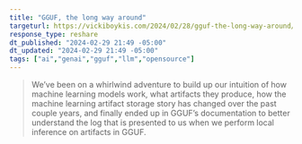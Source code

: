 ```yaml
---
title: "GGUF, the long way around"
targeturl: https://vickiboykis.com/2024/02/28/gguf-the-long-way-around/
response_type: reshare
dt_published: "2024-02-29 21:49 -05:00"
dt_updated: "2024-02-29 21:49 -05:00"
tags: ["ai","genai","gguf","llm","opensource"]
---
```


> We’ve been on a whirlwind adventure to build up our intuition of how machine learning models work, what artifacts they produce, how the machine learning artifact storage story has changed over the past couple years, and finally ended up in GGUF’s documentation to better understand the log that is presented to us when we perform local inference on artifacts in GGUF.